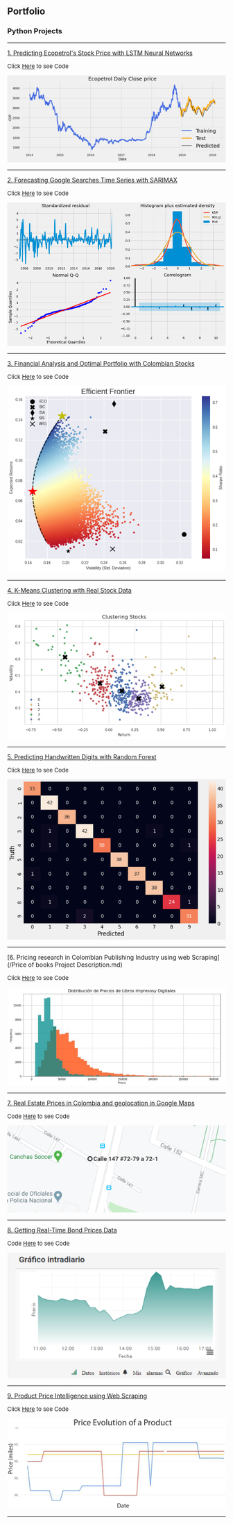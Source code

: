 ## Portfolio

### Python Projects

---
[1. Predicting Ecopetrol's Stock Price with LSTM Neural Networks](/LSTM.md)

<p style="font-size:13px">Click <a href="https://github.com/andjimbon/LSTM-Stock-Prediction/blob/master/Stock_Prediction_LSTM_(RNN).ipynb">Here</a> to see Code</p>

<img src="images/portada_lstm2.png?raw=true"/>

---
[2. Forecasting Google Searches Time Series with SARIMAX](/Time-series.md)

<p style="font-size:13px">Click <a href="https://github.com/andjimbon/Time-Series-Analysis-and-Forecasting/blob/master/Google_Trends_Time_Series_Analysis_SARIMAX.ipynb">Here</a> to see Code</p>

<img src="images/portada.png?raw=true"/>

---
[3. Financial Analysis and Optimal Portfolio with Colombian Stocks](/Optimal_portfolio.md)

<p style="font-size:13px">Click <a href="https://github.com/andjimbon/Efficient-Frontier-for-Colombian-Stocks/blob/master/Optimal_Portfolio_with_Colombian_Stocks.ipynb">Here</a> to see Code</p>

<img src="images/efficient_front.png?raw=true"/>

---
[4. K-Means Clustering with Real Stock Data](/Kmeans_clustering.md)

<p style="font-size:13px">Click <a href="https://github.com/andjimbon/Kmeans-Clustering-with-Real-Stock-Data/blob/master/K_Means_Clustering_with_Real_Stock_Data.ipynb">Here</a> to see Code</p>

<img src="images/kmeans.png?raw=true"/>

---
[5. Predicting Handwritten Digits with Random Forest](/Random_Forest.md)

<p style="font-size:13px">Click <a href="https://github.com/andjimbon/Predicting-Handwritten_Digits-with-Random-Forest/blob/master/Predicting_Digits_with_Random_Forest.ipynb">Here</a> to see Code</p>

<img src="images/c_matrix.png?raw=true"/>

---
[6. Pricing research in Colombian Publishing Industry using web Scraping](/Price of books Project Description.md)

<p style="font-size:13px">Click <a href="https://github.com/andjimbon/Scraping-Project-Price-of-Books/blob/master/Scraping%20Project%20-%20LibreriadelaU.ipynb">Here</a> to see Code</p>

<img src="images/Distribution.JPG?raw=true"/>

---
[7. Real Estate Prices in Colombia and geolocation in Google Maps](/Properties_MELI_Project_Description.md)
<p style="font-size:13px">Code <a href="https://github.com/andjimbon/Mercadolibre-Property-Scrapy-Project/blob/master/Meli%20Property/property_meli.py">Here</a> to see Code</p>

<img src="images/Directions.PNG?raw=true"/>

---
[8. Getting Real-Time Bond Prices Data](/IOL_Project_Description.md)
<p style="font-size:13px">Code <a href="https://github.com/andjimbon/Invertiroline-prices-real-time/blob/master/Chart%20bond%20prices%20-%20Invertironline.ipynb">Here</a> to see Code</p>

<img src="images/Chart.png?raw=true"/>

---
[9. Product Price Intelligence using Web Scraping](/Price_variations_Project_Description.md)
<p style="font-size:13px">Click <a href="https://github.com/andjimbon/Mercadolibre-Tucarro-Project/blob/master/script-publication-series.ipynb">Here</a> to see Code</p>

<img src="images/Price.png?raw=true"/>

---





